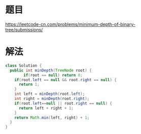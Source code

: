 # 题目

https://leetcode-cn.com/problems/minimum-depth-of-binary-tree/submissions/



# 解法

```java
class Solution {
  public int minDepth(TreeNode root) {
		if(root == null) return 0;
    if(root.left == null && root.right == null) {
      return 1;
    }
    int left = minDepth(root.left);
    int right = minDepth(root.right);
    if(root.left==null || root.right == null) {
      return left + right + 1;
    }
    return Math.min(left, right) + 1;
  }
}
```

